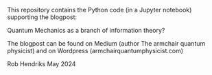 This repository contains the Python code (in a Jupyter notebook) supporting the blogpost: 

Quantum Mechanics as a branch of information theory?

The blogpost can be found on Medium (author The armchair quantum physicist) and on Wordpress (armchairquantumphysicist.com)

Rob Hendriks
May 2024
